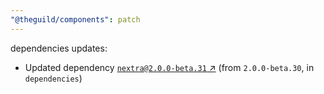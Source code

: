 ```yaml
---
"@theguild/components": patch
---
```

dependencies updates:
  - Updated dependency [`nextra@2.0.0-beta.31` ↗︎](https://www.npmjs.com/package/nextra/v/2.0.0) (from `2.0.0-beta.30`, in `dependencies`)
